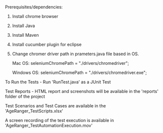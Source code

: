 Prerequisites/dependencies:
1. Install chrome browser
2. Install Java
3. Install Maven
4. Install cucumber plugin for eclipse
5. Change chromer driver path in prameters.java file based in OS.

	Mac OS:
	seleniumChromePath = "./drivers/chromedriver";

	Windows OS:
	seleniumChromePath = "./drivers/chromedriver.exe";

To Run the Tests -
	Run 'RunTest.java' as a JUnit Test

Test Reports -
	HTML report and screenshots will be available in the 'reports' folder of the project
	
Test Scenarios and Test Cases are available in the 'AgeRanger_TestScripts.xlsx'

A screen recording of the test execution is available in 'AgeRanger_TestAutomationExecution.mov'
